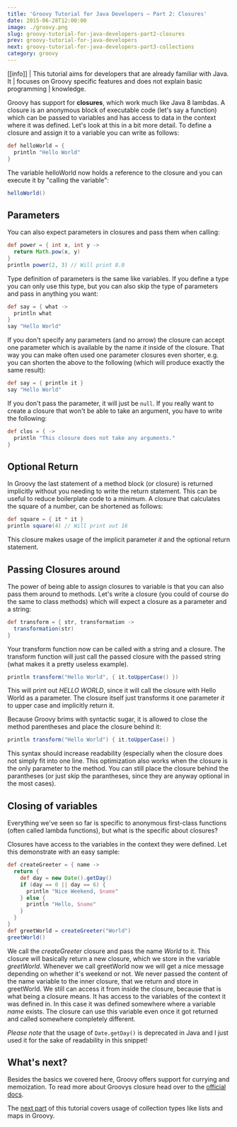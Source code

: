 ```yaml
---
title: 'Groovy Tutorial for Java Developers – Part 2: Closures'
date: 2015-06-28T12:00:00
image: ./groovy.png
slug: groovy-tutorial-for-java-developers-part2-closures
prev: groovy-tutorial-for-java-developers
next: groovy-tutorial-for-java-developers-part3-collections
category: groovy
---
```


[[info]]
| This tutorial aims for developers that are already familiar with Java. It
| focuses on Groovy specific features and does not explain basic programming
| knowledge.

Groovy has support for **closures**, which work much
like Java 8 lambdas. A closure is an anonymous block of executable code (let's
say a function) which can be passed to variables and has access to data in the
context where it was defined. Let's look at this in a bit more detail. To define
a closure and assign it to a variable you can write as follows:

```groovy
def helloWorld = {
  println "Hello World"
}
```

The variable helloWorld now holds a reference to the closure and you can execute
it by "calling the variable":

```groovy
helloWorld()
```

## Parameters

You can also expect parameters in closures and pass them when calling:

```groovy
def power = { int x, int y ->
  return Math.pow(x, y)
}
println power(2, 3) // Will print 8.0
```

Type definition of parameters is the same like
variables. If you define a type you can only use this type, but you can also
skip the type of parameters and pass in anything you want:

```groovy
def say = { what ->
  println what
}
say "Hello World"
```

If you don't specify any
parameters (and no arrow) the closure can accept one parameter which is
available by the name *it* inside of the closure. That way you can make often
used one parameter closures even shorter, e.g. you can shorten the above to the
following (which will produce exactly the same result):

```groovy
def say = { println it }
say "Hello World"
```

If you don't pass the parameter, it will just be `null`. If you really want to
create a closure that won't be able to take an argument, you have to write the following:

```groovy
def clos = { ->
  println "This closure does not take any arguments."
}
```

## Optional Return

In Groovy the last statement of a method block (or closure) is returned
implicitly without you needing to write the return statement. This can be useful
to reduce boilerplate code to a minimum. A closure that calculates the square of
a number, can be shortened as follows:

```groovy
def square = { it * it }
println square(4) // Will print out 16
```

This closure makes usage of the implicit parameter *it* and the optional return statement.

## Passing Closures around

The power of being able to assign closures to variable is that you can also pass
them around to methods. Let's write a closure (you could of course do the same
to class methods) which will expect a closure as a parameter and a string:

```groovy
def transform = { str, transformation ->
  transformation(str)
}
```

Your transform function now can be called with a string and a closure. The
transform function will just call the passed closure with the passed string
(what makes it a pretty useless example).

```groovy
println transform("Hello World", { it.toUpperCase() })
```

This will print out *HELLO WORLD*, since
it will call the closure with Hello World as a parameter. The closure itself
just transforms it one parameter *it* to upper case and implicitly return it.

Because Groovy brims with syntactic sugar, it is allowed to close the method
parentheses and place the closure behind it:

```groovy
println transform("Hello World") { it.toUpperCase() }
```

This syntax should increase readability
(especially when the closure does not simply fit into one line. This
optimization also works when the closure is the only parameter to the method.
You can still place the closure behind the parantheses (or just skip the
parantheses, since they are anyway optional in the most cases).

## Closing of variables

Everything we've seen so far is specific to anonymous first-class functions
(often called lambda functions), but what is the specific about closures?

Closures have access to the variables in the context they were defined. Let this
demonstrate with an easy sample:

```groovy
def createGreeter = { name ->
  return {
    def day = new Date().getDay()
    if (day == 0 || day == 6) {
      println "Nice Weekend, $name"
    } else {
      println "Hello, $name"
    }
  }
}
def greetWorld = createGreeter("World")
greetWorld()
```

We call the *createGreeter* closure and pass the
name *World* to it. This closure will basically return a new closure, which we
store in the variable *greetWorld*. Whenever we call greetWorld now we will get
a nice message depending on whether it's weekend or not. We never passed the
content of the name variable to the inner closure, that we return and store in
greetWorld. We still can access it from inside the closure, because that is what
being a closure means. It has access to the variables of the context it was
defined in. In this case it was defined somewhere where a variable *name*
exists. The closure can use this variable even once it got returned and called
somewhere completely different.

*Please note* that the usage of `Date.getDay()`
is deprecated in Java and I just used it for the sake of readability in this
snippet!

## What's next?

Besides the basics we covered here, Groovy offers support for currying and
memoization. To read more about Groovys closure head over to the [official
docs](http://www.groovy-lang.org/closures.html).

The [next part](/groovy-tutorial-for-java-developers-part3-collections) of
this tutorial covers usage of collection types like lists and maps in Groovy.
